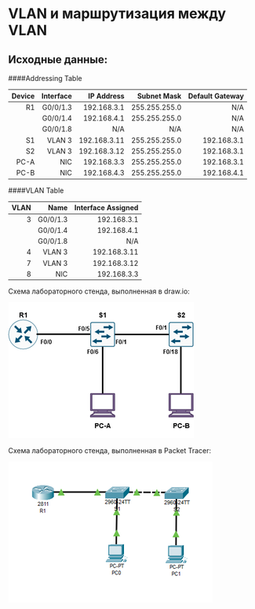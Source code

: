 # VLAN и маршрутизация между VLAN
    
## Исходные данные:

####Addressing Table

| Device  | Interface          |IP Address   |Subnet Mask  |Default Gateway|
| -------:|------------------:| -------------:| -----------:| -------------:|
| R1      | G0/0/1.3           | 192.168.3.1  |255.255.255.0| N/A           |
|         | G0/0/1.4           | 192.168.4.1  |255.255.255.0| N/A           |
|         | G0/0/1.8           | N/A          |N/A          | N/A           |
| S1      | VLAN 3             | 192.168.3.11 |255.255.255.0| 192.168.3.1   |
| S2      | VLAN 3             | 192.168.3.12 |255.255.255.0| 192.168.3.1   |
| PC-A    | NIC                | 192.168.3.3  |255.255.255.0| 192.168.3.1   |
| PC-B    | NIC                | 192.168.4.3  |255.255.255.0| 192.168.4.1   |

####VLAN Table

| VLAN  | Name          |Interface Assigned   
| -------:|-------------------------------:| ------------------------:| 
| 3      | G0/0/1.3           | 192.168.3.1  |
|         | G0/0/1.4           | 192.168.4.1  |
|         | G0/0/1.8           | N/A          |
| 4      | VLAN 3             | 192.168.3.11 |
| 7      | VLAN 3             | 192.168.3.12 |
| 8    | NIC                | 192.168.3.3  |

Cхема лабораторного стенда, выполненная в draw.io:

![Image alt](https://github.com/Misha-cook/otus-networks/blob/main/labs/lab01/%D0%A1%D1%85%D0%B5%D0%BC%D0%B0.png)

Cхема лабораторного стенда, выполненная в Packet Tracer:

![Image alt](https://github.com/Misha-cook/otus-networks/blob/main/labs/lab01/%D0%A1%D1%85%D0%B5%D0%BC%D0%B0%20Packet%20Tracer.png)

